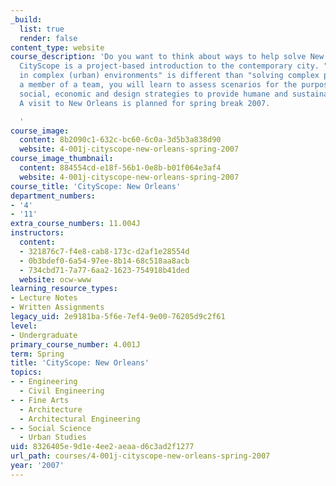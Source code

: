 ```yaml
---
_build:
  list: true
  render: false
content_type: website
course_description: 'Do you want to think about ways to help solve New Orleans'' problems?
  CityScope is a project-based introduction to the contemporary city. "Problem solving
  in complex (urban) environments" is different than "solving complex problems." As
  a member of a team, you will learn to assess scenarios for the purpose of formulating
  social, economic and design strategies to provide humane and sustainable solutions.
  A visit to New Orleans is planned for spring break 2007.

  '
course_image:
  content: 8b2090c1-632c-bc60-6c0a-3d5b3a838d90
  website: 4-001j-cityscope-new-orleans-spring-2007
course_image_thumbnail:
  content: 884554cd-e18f-56b1-0e8b-b01f064e3af4
  website: 4-001j-cityscope-new-orleans-spring-2007
course_title: 'CityScope: New Orleans'
department_numbers:
- '4'
- '11'
extra_course_numbers: 11.004J
instructors:
  content:
  - 321876c7-f4e8-cab8-173c-d2af1e28554d
  - 0b3bdef0-6a54-97ee-8b14-68c518aa8acb
  - 734cbd71-7a77-6aa2-1623-754918b41ded
  website: ocw-www
learning_resource_types:
- Lecture Notes
- Written Assignments
legacy_uid: 2e9181ba-5f6e-7ef4-9e00-76205d9c2f61
level:
- Undergraduate
primary_course_number: 4.001J
term: Spring
title: 'CityScope: New Orleans'
topics:
- - Engineering
  - Civil Engineering
- - Fine Arts
  - Architecture
  - Architectural Engineering
- - Social Science
  - Urban Studies
uid: 8326405e-9d1e-4ee2-aeaa-d6c3ad2f1277
url_path: courses/4-001j-cityscope-new-orleans-spring-2007
year: '2007'
---
```

